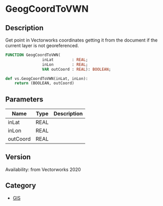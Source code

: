 # GeogCoordToVWN

## Description
Get point in Vectorworks coordinates getting it from the document if the current layer is not georeferenced.

```pascal
FUNCTION GeogCoordToVWN(
				inLat        : REAL;
				inLon        : REAL;
				VAR outCoord : REAL): BOOLEAN;
```

```python
def vs.GeogCoordToVWN(inLat, inLon):
    return (BOOLEAN, outCoord)
```

## Parameters
|Name|Type|Description|
|---|---|---|
|inLat|REAL|   |
|inLon|REAL|   |
|outCoord|REAL|   |

## Version
Availability: from Vectorworks 2020

## Category
* [GIS](../Categories/GIS.md)
